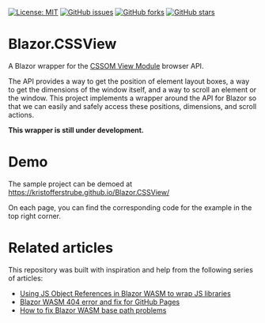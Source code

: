 [![License: MIT](https://img.shields.io/badge/License-MIT-yellow.svg)](/LICENSE)
[![GitHub issues](https://img.shields.io/github/issues/KristofferStrube/Blazor.CSSView)](https://github.com/KristofferStrube/Blazor.CSSView/issues)
[![GitHub forks](https://img.shields.io/github/forks/KristofferStrube/Blazor.CSSView)](https://github.com/KristofferStrube/Blazor.CSSView/network/members)
[![GitHub stars](https://img.shields.io/github/stars/KristofferStrube/Blazor.CSSView)](https://github.com/KristofferStrube/Blazor.CSSView/stargazers)

# Blazor.CSSView
A Blazor wrapper for the [CSSOM View Module](https://www.w3.org/TR/cssom-view-1/) browser API.

The API provides a way to get the position of element layout boxes, a way to get the dimensions of the window itself, and a way to scroll an element or the window. This project implements a wrapper around the API for Blazor so that we can easily and safely access these positions, dimensions, and scroll actions.

**This wrapper is still under development.**

# Demo
The sample project can be demoed at https://kristofferstrube.github.io/Blazor.CSSView/

On each page, you can find the corresponding code for the example in the top right corner.

# Related articles
This repository was built with inspiration and help from the following series of articles:

- [Using JS Object References in Blazor WASM to wrap JS libraries](https://blog.elmah.io/using-js-object-references-in-blazor-wasm-to-wrap-js-libraries/)
- [Blazor WASM 404 error and fix for GitHub Pages](https://blog.elmah.io/blazor-wasm-404-error-and-fix-for-github-pages/)
- [How to fix Blazor WASM base path problems](https://blog.elmah.io/how-to-fix-blazor-wasm-base-path-problems/)
